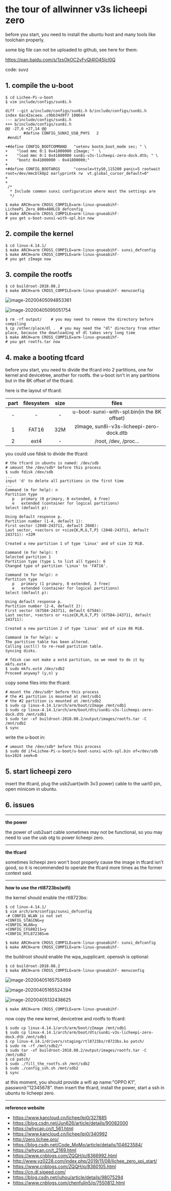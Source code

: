 # the tour of allwinner v3s licheepi zero

before you start, you need to install the ubuntu host and many tools like toolchain properly.

some big file can not be uploaded to github, see here for them:

<https://pan.baidu.com/s/1zsOkOC2vFyQI4IO45IcI0Q>

code: suvz


## 1. compile the u-boot

```
$ cd Lichee-Pi-u-boot
$ vim include/configs/sun8i.h
```

```
diff --git a/include/configs/sun8i.h b/include/configs/sun8i.h
index 6ac42acaea..c9bb34d9f7 100644
--- a/include/configs/sun8i.h
+++ b/include/configs/sun8i.h
@@ -27,6 +27,14 @@
        #define CONFIG_SUNXI_USB_PHYS   2
 #endif

+#define CONFIG_BOOTCOMMAND   "setenv bootm_boot_mode sec; " \
+    "load mmc 0:1 0x41000000 zImage; "  \
+    "load mmc 0:1 0x41800000 sun8i-v3s-licheepi-zero-dock.dtb; " \
+    "bootz 0x41000000 - 0x41800000;"
+
+#define CONFIG_BOOTARGS      "console=ttyS0,115200 panic=5 rootwait root=/dev/mmcblk0p2 earlyprintk rw  vt.global_cursor_default=0"
+
+
 /*
  * Include common sunxi configuration where most the settings are
  */
```

```
$ make ARCH=arm CROSS_COMPILE=arm-linux-gnueabihf- LicheePi_Zero_800x480LCD_defconfig
$ make ARCH=arm CROSS_COMPILE=arm-linux-gnueabihf-
# you get u-boot-sunxi-with-spl.bin now
```



## 2. compile the kernel

```
$ cd linux-4.14.1/
$ make ARCH=arm CROSS_COMPILE=arm-linux-gnueabihf- sunxi_defconfig
$ make ARCH=arm CROSS_COMPILE=arm-linux-gnueabihf-
# you get zImage now
```




## 3. compile the rootfs
```
$ cd buildroot-2018.08.2
$ make ARCH=arm CROSS_COMPILE=arm-linux-gnueabihf- menuconfig
```

![image-20200405094853361](README_src/buildroot_config.png)

![image-20200405095051754](README_src/buildroot_config2.png)

```
$ rm -rf output/	# you may need to remove the directory before compiling
$ cp /other/place/dl .	# you may need the "dl" directory from other place, because the downloading of dl takes very long time
$ make ARCH=arm CROSS_COMPILE=arm-linux-gnueabihf-
# you get rootfs.tar now
```



## 4. make a booting  tfcard

before you start, you need to divide the tfcard into 2 partitions, one for kernel and devicetree, another for rootfs. the u-boot isn't in any partitions but in the 8K offset of the tfcard.

here is the layout of tfcard:

| part | filesystem | size |                    files                    |
| :--: | :--------: | :--: | :-----------------------------------------: |
|  -   |     -      |  -   | u-boot-sunxi-with-spl.bin(in the 8K offset) |
|  1   |   FAT16    | 32M  |  zImage, sun8i-v3s-licheepi-zero-dock.dtb   |
|  2   |    ext4    |  -   |            /root, /dev, /proc...            |

you could use fdisk to divide the tfcard:

```
# the tfcard in ubuntu is named: /dev/sdb
# umount the /dev/sdb* before this process
$ sudo fdisk /dev/sdb
...
input 'd' to delete all partitions in the first time
...
Command (m for help): n
Partition type
   p   primary (0 primary, 0 extended, 4 free)
   e   extended (container for logical partitions)
Select (default p):

Using default response p.
Partition number (1-4, default 1):
First sector (2048-243711, default 2048):
Last sector, +sectors or +size{K,M,G,T,P} (2048-243711, default 243711): +32M

Created a new partition 1 of type 'Linux' and of size 32 MiB.

Command (m for help): t
Selected partition 1
Partition type (type L to list all types): 6
Changed type of partition 'Linux' to 'FAT16'.

Command (m for help): n
Partition type
   p   primary (1 primary, 0 extended, 3 free)
   e   extended (container for logical partitions)
Select (default p):

Using default response p.
Partition number (2-4, default 2):
First sector (67584-243711, default 67584):
Last sector, +sectors or +size{K,M,G,T,P} (67584-243711, default 243711):

Created a new partition 2 of type 'Linux' and of size 86 MiB.

Command (m for help): w
The partition table has been altered.
Calling ioctl() to re-read partition table.
Syncing disks.
```

```
# fdisk can not make a ext4 partition, so we need to do it by mkfs.ext4
$ sudo mkfs.ext4 /dev/sdb2
Proceed anyway? (y,n) y
```

copy some files into the tfcard:

```
# mount the /dev/sdb* before this process
# the #1 partition is mounted at /mnt/sdb1
# the #2 partition is mounted at /mnt/sdb2
$ sudo cp linux-4.14.1/arch/arm/boot/zImage /mnt/sdb1
$ sudo cp linux-4.14.1/arch/arm/boot/dts/sun8i-v3s-licheepi-zero-dock.dtb /mnt/sdb1
$ sudo tar -xf buildroot-2018.08.2/output/images/rootfs.tar -C /mnt/sdb2
$ sync
```

write the u-boot in:

```
# umount the /dev/sdb* before this process
$ sudo dd if=Lichee-Pi-u-boot/u-boot-sunxi-with-spl.bin of=/dev/sdb bs=1024 seek=8
```



## 5. start licheepi zero

insert the tfcard, plug the usb2uart(with 3v3 power) cable to the uart0 pin, open minicom in ubuntu.



## 6. issues

------

**the power**

the power of usb2uart cable sometimes may not be functional, so you may need to use the usb otg to power licheepi zero.

------

**the tfcard**

sometimes licheepi zero won't boot properly cause the image in tfcard isn't good, so it is recommended to operate the tfcard more times as the former context said.

------

**how to use the rtl8723bs(wifi)**

the kernel should enable the rtl8723bs:

```
$ cd linux-4.14.1/
$ vim arch/arm/configs/sunxi_defconfig
-# CONFIG_WLAN is not set
+CONFIG_STAGING=y
+CONFIG_WLAN=y
+CONFIG_CFG80211=y
+CONFIG_RTL8723BS=m

$ make ARCH=arm CROSS_COMPILE=arm-linux-gnueabihf- sunxi_defconfig
$ make ARCH=arm CROSS_COMPILE=arm-linux-gnueabihf-
```

the buildroot should enable the wpa_supplicant. openssh is optional:

```
$ cd buildroot-2018.08.2
$ make ARCH=arm CROSS_COMPILE=arm-linux-gnueabihf- menuconfig
```

![image-20200405165753469](README_src/buildroot_config4.png)

![image-20200405165524394](README_src/buildroot_config5.png)

![image-20200405132438625](README_src/buildroot_config3.png)

```
$ make ARCH=arm CROSS_COMPILE=arm-linux-gnueabihf-
```

now copy the new kernel, devicetree and rootfs to tfcard:

```
$ sudo cp linux-4.14.1/arch/arm/boot/zImage /mnt/sdb1
$ sudo cp linux-4.14.1/arch/arm/boot/dts/sun8i-v3s-licheepi-zero-dock.dtb /mnt/sdb1
$ cp linux-4.14.1/drivers/staging/rtl8723bs/r8723bs.ko patch/
$ sudo rm -rf /mnt/sdb2/*
$ sudo tar -xf buildroot-2018.08.2/output/images/rootfs.tar -C /mnt/sdb2
$ cd patch/
$ sudo ./fill_the_rootfs.sh /mnt/sdb2
$ sudo ./config_ssh.sh /mnt/sdb2
$ sync
```

at this moment, you should provide a wifi ap name:"OPPO K1", password:"12345678". then insert the tfcard, install the power, start a ssh in ubuntu to licheepi zero.

------

**reference website**

- https://www.kancloud.cn/lichee/lpi0/327885
- https://blog.csdn.net/Jun626/article/details/90082000
- https://whycan.cn/t_561.html
- https://www.kancloud.cn/lichee/lpi0/340992
- http://zero.lichee.pro/
- https://blog.csdn.net/Code_MoMo/article/details/104623584/
- https://whycan.cn/t_2169.html
- https://www.cnblogs.com/ZQQH/p/8366992.html
- http://www.yz0228.com/index.php/2019/11/08/lichee_zero_spi_start/
- https://www.cnblogs.com/ZQQH/p/8360105.html
- https://cn.dl.sipeed.com/
- https://blog.csdn.net/juhou/article/details/98075294
- https://www.cnblogs.com/chenfulin5/p/7550812.html
